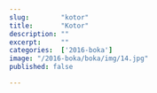 ```yaml
---
slug:        "kotor"
title:       "Kotor"
description: ""
excerpt:     ""
categories:  ['2016-boka']
image: "/2016-boka/boka/img/14.jpg"
published: false

---
```

